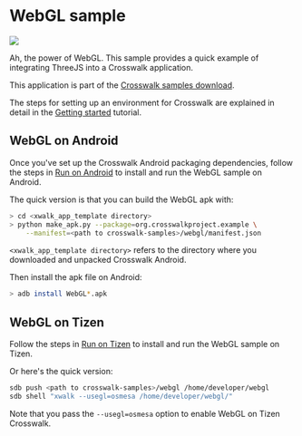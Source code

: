 # WebGL sample

<img class='sample-thumb' src='/assets/sampapp-icon-webgl.png'>

Ah, the power of WebGL. This sample provides a quick example of integrating ThreeJS into a Crosswalk application.

This application is part of the
[Crosswalk samples download](https://github.com/crosswalk-project/crosswalk-samples/archive/0.2.tar.gz).

The steps for setting up an environment for Crosswalk are explained
in detail in the [Getting started](/documentation/getting_started)
tutorial.

## WebGL on Android

Once you've set up the Crosswalk Android packaging dependencies,
follow the steps in [Run on Android](/documentation/getting_started/run_on_android)
to install and run the WebGL sample on Android.

The quick version is that you can build the WebGL apk with:

```sh
> cd <xwalk_app_template directory>
> python make_apk.py --package=org.crosswalkproject.example \
    --manifest=<path to crosswalk-samples>/webgl/manifest.json
```

`<xwalk_app_template directory>` refers to the directory where you
downloaded and unpacked Crosswalk Android.

Then install the apk file on Android:

```sh
> adb install WebGL*.apk
```

## WebGL on Tizen

Follow the steps in
[Run on Tizen](/documentation/getting_started/run_on_tizen)
to install and run the WebGL sample on Tizen.

Or here's the quick version:

```sh
sdb push <path to crosswalk-samples>/webgl /home/developer/webgl
sdb shell "xwalk --usegl=osmesa /home/developer/webgl/"
```

Note that you pass the `--usegl=osmesa` option to enable WebGL on
Tizen Crosswalk.
